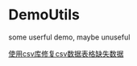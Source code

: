 # DemoUtils
some userful demo, maybe unuseful

[使用csv库修复csv数据表格缺失数据](https://github.com/Mart1nch/DemoUtils/tree/master/python/%E4%BF%AE%E5%A4%8Dcsv%E6%96%87%E4%BB%B6%E6%95%B0%E6%8D%AE)
